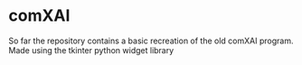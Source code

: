 # comXAI

So far the repository contains a basic recreation of the old comXAI program. Made using the tkinter python widget library

